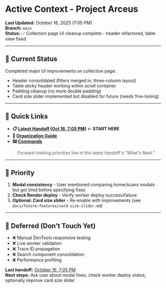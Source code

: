 # Active Context - Project Arceus

**Last Updated:** October 16, 2025 (7:05 PM)  
**Branch:** `main`  
**Status:** ✅ Collection page UI cleanup complete - header refactored, table view fixed

---

## 🎯 Current Status

Completed major UI improvements on collection page:
- Header consolidated (filters merged in, three-column layout)
- Table sticky header working within scroll container
- Padding cleanup (no more double padding)
- Card size slider implemented but disabled for future (needs fine-tuning)

---

## 📖 Quick Links

- **📋 [Latest Handoff (Oct 16, 7:05 PM)](./handoffs/2025/10-october/context_handoff_20251016_1905.md)** ← **START HERE**
- **📂 [Organization Guide](./ORGANIZATION.md)**
- **⌨️ [Commands](./COMMAND_REFERENCE.md)**

> Forward-looking priorities live in the latest handoff's "What's Next."

---

## 🔴 Priority

1. **Modal consistency** - User mentioned comparing home/scans modals but got tired before specifying fixes
2. **Check Render deploy** - Verify worker deploy success/failure
3. **Optional: Card size slider** - Re-enable with improvements (see `docs/future-features/card-size-slider.md`)

---

## 🚫 Deferred (Don't Touch Yet)

- ❌ Manual DevTools responsive testing
- ❌ Live worker validation  
- ❌ Trace ID propagation
- ❌ Search component consolidation
- ❌ Performance profiling


**Last handoff:** [October 16, 7:05 PM](./handoffs/2025/10-october/context_handoff_20251016_1905.md)  
**Next steps:** Ask user about modal fixes, check worker deploy status, optionally improve card size slider
